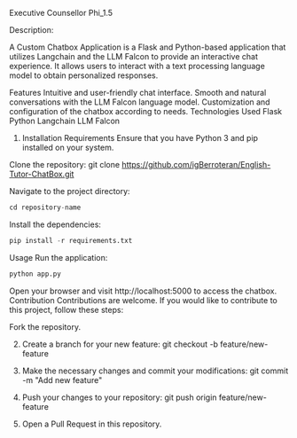Executive Counsellor
Phi_1.5


Description:<br>

A Custom Chatbox Application is a Flask and Python-based application that utilizes Langchain and the LLM Falcon to provide an interactive chat experience. It allows users to interact with a text processing language model to obtain personalized responses.

Features
Intuitive and user-friendly chat interface.
Smooth and natural conversations with the LLM Falcon language model.
Customization and configuration of the chatbox according to needs.
Technologies Used
Flask
Python
Langchain
LLM Falcon<br>

1. Installation Requirements
Ensure that you have Python 3 and pip installed on your system.

Clone the repository:
git clone https://github.com/igBerroteran/English-Tutor-ChatBox.git



Navigate to the project directory:


```python
cd repository-name
```

Install the dependencies:

```python
pip install -r requirements.txt
```

Usage
Run the application:
```python
python app.py
```

Open your browser and visit http://localhost:5000 to access the chatbox.
Contribution
Contributions are welcome. If you would like to contribute to this project, follow these steps:

Fork the repository.<br>

2. Create a branch for your new feature: git checkout -b feature/new-feature<br>

3. Make the necessary changes and commit your modifications: git commit -m "Add new feature"<br>

4. Push your changes to your repository: git push origin feature/new-feature<br>

5. Open a Pull Request in this repository.<be>



